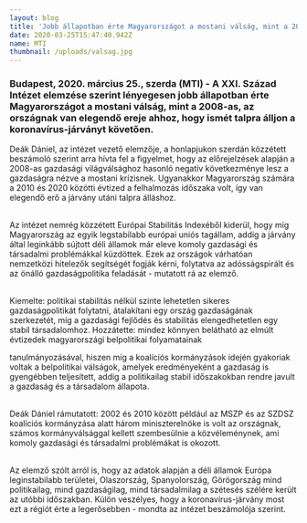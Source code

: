 ```yaml
---
layout: blog
title: 'Jobb állapotban érte Magyarországot a mostani válság, mint a 2008-as'
date: 2020-03-25T15:47:40.942Z
name: MTI
thumbnail: /uploads/valsag.jpg
---
```

### **Budapest, 2020. március 25., szerda (MTI) - A XXI. Század Intézet elemzése szerint lényegesen jobb állapotban érte Magyarországot a mostani válság, mint a 2008-as, az országnak van elegendő ereje ahhoz, hogy ismét talpra álljon a koronavírus-járványt követően.**



Deák Dániel, az intézet vezető elemzője, a honlapjukon szerdán közzétett beszámoló szerint arra hívta fel a figyelmet, hogy az előrejelzések alapján a 2008-as gazdasági világválsághoz hasonló negatív következménye lesz a gazdaságra nézve a mostani krízisnek. Ugyanakkor Magyarország számára a 2010 és 2020 közötti évtized a felhalmozás időszaka volt, így van elegendő erő a járvány utáni talpra álláshoz.

\
Az intézet nemrég közzétett Európai Stabilitás Indexéből kiderül, hogy míg Magyarország az egyik legstabilabb európai uniós tagállam, addig a járvány által leginkább sújtott déli államok már eleve komoly gazdasági és társadalmi problémákkal küzdöttek. Ezek az országok várhatóan nemzetközi hitelezők segítségét fogják kérni, folytatva az adósságspirált és az önálló gazdaságpolitika feladását - mutatott rá az elemző.

\
Kiemelte: politikai stabilitás nélkül szinte lehetetlen sikeres gazdaságpolitikát folytatni, átalakítani egy ország gazdaságának szerkezetét, míg a gazdasági fejlődés és stabilitás elengedhetetlen egy stabil társadalomhoz. Hozzátette: mindez könnyen belátható az elmúlt évtizedek magyarországi belpolitikai folyamatainak 

tanulmányozásával, hiszen míg a koalíciós kormányzások idején gyakoriak voltak a belpolitikai válságok, amelyek eredményeként a gazdaság is gyengébben teljesített, addig a politikailag stabil időszakokban rendre javult a gazdaság és a társadalom állapota.

\
Deák Dániel rámutatott: 2002 és 2010 között például az MSZP és az SZDSZ koalíciós kormányzása alatt három miniszterelnöke is volt az országnak, számos kormányválsággal kellett szembesülnie a közvéleménynek, ami komoly gazdasági és társadalmi problémákat is okozott.

\
Az elemző szólt arról is, hogy az adatok alapján a déli államok Európa leginstabilabb területei, Olaszország, Spanyolország, Görögország mind politikailag, mind gazdaságilag, mind társadalmilag a szétesés szélére került az utóbbi időszakban. Külön veszélyes, hogy a koronavírus-járvány most ezt a régiót érte a legerősebben - mondta az intézet beszámolója szerint.